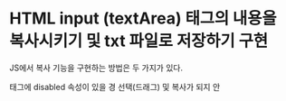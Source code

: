 # HTML input (textArea) 태그의 내용을 복사시키기 및 txt 파일로 저장하기 구현


JS에서 복사 기능을 구현하는 방법은 두 가지가 있다. 

태그에 disabled 속성이 있을 경 선택(드래그) 및 복사가 되지 안